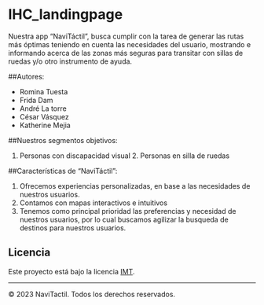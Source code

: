# IHC_landingpage
Nuestra app “NaviTáctil”, busca cumplir con la tarea de generar las rutas más óptimas teniendo en cuenta las necesidades del usuario, mostrando e informando acerca de las zonas más seguras para transitar con sillas de ruedas y/o otro instrumento de ayuda. 

##Autores: 
- Romina Tuesta
- Frida Dam
- André La torre
- César Vásquez
- Katherine Mejia

##Nuestros segmentos objetivos:
1. Personas con discapacidad visual     2. Personas en silla de ruedas

##Características de “NaviTáctil”:
1. Ofrecemos experiencias personalizadas, en base a las necesidades de nuestros usuarios.
2. Contamos con mapas interactivos e intuitivos
3. Tenemos como principal prioridad las preferencias y necesidad de nuestros usuarios, por lo cual buscamos agilizar la busqueda de destinos para nuestros usuarios.


## Licencia

Este proyecto está bajo la licencia [IMT](LICENSE).

---
© 2023 NaviTactil. Todos los derechos reservados.
   

